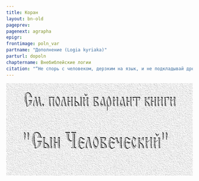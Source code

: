 ```yaml
---
title: Коран 
layout: bn-old
pageprev: 
pagenext: agrapha
epigr: 
frontimage: poln_var
partname: "Дополнение (Logia kyriaka)"
parturl: dopoln
chaptername: Внебиблейские логии
citation: "“Не спорь с человеком, дерзким на язык, и не подкладывай дров на огонь его”<br> (Сир.8:4)."
---
```


<a href="archiv_p.htm"><img src="img/poln_var.jpg" width="750" height="250" alt="См. полный вариант книги &#39;Сын Человеческий&#39;" /></a>
<p>       </p>


